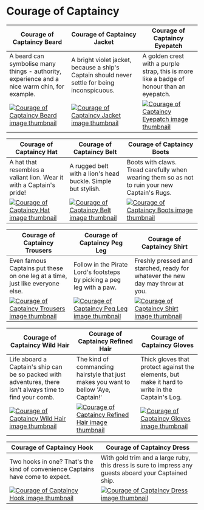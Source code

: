 # Courage of Captaincy

| Courage of Captaincy Beard | Courage of Captaincy Jacket | Courage of Captaincy Eyepatch |
| -------------------------- | --------------------------- | ----------------------------- |
| A beard can symbolise many things - authority, experience and a nice warm chin,  for example. | A bright violet jacket, because a ship's Captain should never settle for being inconspicuous. | A golden crest with a purple strap, this is more like a badge of honour than an eyepatch. |
| [![Courage of Captaincy Beard image thumbnail](https://seaofthieves.wiki.gg/images/9/98/Courage_of_Captaincy_Beard.png)](https://seaofthieves.wiki.gg/wiki/Courage_of_Captaincy_Beard) | [![Courage of Captaincy Jacket image thumbnail](https://seaofthieves.wiki.gg/images/c/c3/Courage_of_Captaincy_Jacket.png)](https://seaofthieves.wiki.gg/wiki/Courage_of_Captaincy_Jacket) | [![Courage of Captaincy Eyepatch image thumbnail](https://seaofthieves.wiki.gg/images/a/a7/Courage_of_Captaincy_Eyepatch.png)](https://seaofthieves.wiki.gg/wiki/Courage_of_Captaincy_Eyepatch) |

| Courage of Captaincy Hat | Courage of Captaincy Belt | Courage of Captaincy Boots |
| ------------------------ | ------------------------- | -------------------------- |
| A hat that resembles a valiant lion. Wear it with a Captain's pride! | A rugged belt with a lion's head buckle. Simple but stylish. | Boots with claws. Tread carefully when wearing them so as not to ruin your new Captain's Rugs. |
| [![Courage of Captaincy Hat image thumbnail](https://seaofthieves.wiki.gg/images/7/71/Courage_of_Captaincy_Hat.png)](https://seaofthieves.wiki.gg/wiki/Courage_of_Captaincy_Hat) | [![Courage of Captaincy Belt image thumbnail](https://seaofthieves.wiki.gg/images/e/ed/Courage_of_Captaincy_Belt.png)](https://seaofthieves.wiki.gg/wiki/Courage_of_Captaincy_Belt) | [![Courage of Captaincy Boots image thumbnail](https://seaofthieves.wiki.gg/images/6/65/Courage_of_Captaincy_Boots.png)](https://seaofthieves.wiki.gg/wiki/Courage_of_Captaincy_Boots) |

| Courage of Captaincy Trousers | Courage of Captaincy Peg Leg | Courage of Captaincy Shirt |
| ----------------------------- | ---------------------------- | -------------------------- |
| Even famous Captains put these on one leg at a time, just like everyone else. | Follow in the Pirate Lord's footsteps by picking a peg leg with a paw. | Freshly pressed and starched, ready for whatever the new day may throw at you. |
| [![Courage of Captaincy Trousers image thumbnail](https://seaofthieves.wiki.gg/images/0/0f/Courage_of_Captaincy_Trousers.png)](https://seaofthieves.wiki.gg/wiki/Courage_of_Captaincy_Trousers) | [![Courage of Captaincy Peg Leg image thumbnail](https://seaofthieves.wiki.gg/images/5/52/Courage_of_Captaincy_Peg_Leg.png)](https://seaofthieves.wiki.gg/wiki/Courage_of_Captaincy_Peg_Leg) | [![Courage of Captaincy Shirt image thumbnail](https://seaofthieves.wiki.gg/images/f/f7/Courage_of_Captaincy_Shirt.png)](https://seaofthieves.wiki.gg/wiki/Courage_of_Captaincy_Shirt) |

| Courage of Captaincy Wild Hair | Courage of Captaincy Refined Hair | Courage of Captaincy Gloves |
| ------------------------------ | --------------------------------- | --------------------------- |
| Life aboard a Captain's ship can be so packed with adventures, there isn't always time to find your comb. | The kind of commanding hairstyle that just makes you want to bellow 'Aye, Captain!' | Thick gloves that protect against the elements, but make it hard to write in the Captain's Log. |
| [![Courage of Captaincy Wild Hair image thumbnail](https://seaofthieves.wiki.gg/images/f/fc/Courage_of_Captaincy_Wild_Hair.png)](https://seaofthieves.wiki.gg/wiki/Courage_of_Captaincy_Wild_Hair) | [![Courage of Captaincy Refined Hair image thumbnail](https://seaofthieves.wiki.gg/images/5/54/Courage_of_Captaincy_Refined_Hair.png)](https://seaofthieves.wiki.gg/wiki/Courage_of_Captaincy_Refined_Hair) | [![Courage of Captaincy Gloves image thumbnail](https://seaofthieves.wiki.gg/images/b/b9/Courage_of_Captaincy_Gloves.png)](https://seaofthieves.wiki.gg/wiki/Courage_of_Captaincy_Gloves) |

| Courage of Captaincy Hook | Courage of Captaincy Dress |
| ------------------------- | -------------------------- |
| Two hooks in one? That's the kind of convenience Captains have come to expect. | With gold trim and a large ruby, this dress is sure to impress any guests aboard your Captained ship. |
| [![Courage of Captaincy Hook image thumbnail](https://seaofthieves.wiki.gg/images/1/11/Courage_of_Captaincy_Hook.png)](https://seaofthieves.wiki.gg/wiki/Courage_of_Captaincy_Hook) | [![Courage of Captaincy Dress image thumbnail](https://seaofthieves.wiki.gg/images/0/06/Courage_of_Captaincy_Dress.png)](https://seaofthieves.wiki.gg/wiki/Courage_of_Captaincy_Dress) |
